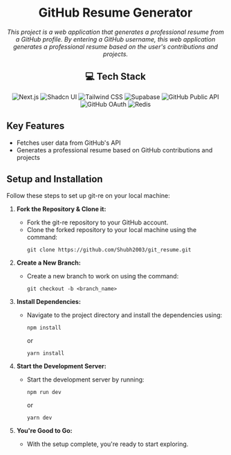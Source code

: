<div align="center">

# GitHub Resume Generator

<i>This project is a web application that generates a professional resume from a GitHub profile. By entering a GitHub username, this web application generates a professional resume based on the user's contributions and projects.</i>

</div>

<div align="center">

## 💻 Tech Stack

![Next.js](https://img.shields.io/badge/Next.js-000000?style=for-the-badge&logo=next.js&logoColor=white)
![Shadcn UI](https://img.shields.io/badge/Shadcn%20UI-%23FF69B4?style=for-the-badge&logo=github&logoColor=white)
![Tailwind CSS](https://img.shields.io/badge/tailwindcss-%2338B2AC.svg?style=for-the-badge&logo=tailwind-css&logoColor=white)
![Supabase](https://img.shields.io/badge/Supabase-3954E1?style=for-the-badge&logo=supabase&logoColor=white)
![GitHub Public API](https://img.shields.io/badge/GitHub%20Public%20API-181717?style=for-the-badge&logo=github&logoColor=white)
![GitHub OAuth](https://img.shields.io/badge/GitHub%20OAuth-181717?style=for-the-badge&logo=github&logoColor=white)
![Redis](https://img.shields.io/badge/redis-%23DD0031.svg?style=for-the-badge&logo=redis&logoColor=white)

</div>

## Key Features

- Fetches user data from GitHub's API
- Generates a professional resume based on GitHub contributions and projects

## Setup and Installation

Follow these steps to set up git-re on your local machine:

1. **Fork the Repository & Clone it:**

   - Fork the git-re repository to your GitHub account.
   - Clone the forked repository to your local machine using the command:
     ```
     git clone https://github.com/Shubh2003/git_resume.git
     ```

2. **Create a New Branch:**

   - Create a new branch to work on using the command:
     ```
     git checkout -b <branch_name>
     ```

3. **Install Dependencies:**

   - Navigate to the project directory and install the dependencies using:
     ```
     npm install
     ```
     or
     ```
     yarn install
     ```

4. **Start the Development Server:**

   - Start the development server by running:
     ```
     npm run dev
     ```
     or
     ```
     yarn dev
     ```
5. **You're Good to Go:**
   - With the setup complete, you're ready to start exploring.
  